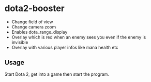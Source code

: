 dota2-booster
====================

* Change field of view
* Change camera zoom
* Enables dota_range_display
* Overlay which is red when an enemy sees you even if the enemy is invisible
* Overlay with various player infos like mana health etc

## Usage

Start Dota 2, get into a game then start the program.
